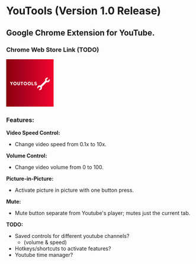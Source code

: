 # YouTools (Version 1.0 Release)
## Google Chrome Extension for YouTube.

### Chrome Web Store Link (TODO)
![YouTools Large Logo](images/youtools-large.png)

### Features: 

**Video Speed Control:**
- Change video speed from 0.1x to 10x.

**Volume Control:** 
- Change video volume from 0 to 100.

**Picture-in-Picture:**
- Activate picture in picture with one button press.

**Mute:** 
- Mute button separate from Youtube's player; mutes just the current tab.

**TODO:**
- Saved controls for different youtube channels? 
  - (volume & speed)
- Hotkeys/shortcuts to activate features?
- Youtube time manager?
